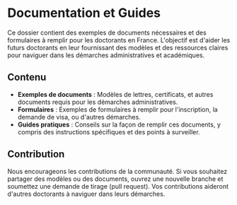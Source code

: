 # Documentation et Guides

Ce dossier contient des exemples de documents nécessaires et des formulaires à remplir pour les doctorants en France. L'objectif est d'aider les futurs doctorants en leur fournissant des modèles et des ressources claires pour naviguer dans les démarches administratives et académiques.

## Contenu

- **Exemples de documents** : Modèles de lettres, certificats, et autres documents requis pour les démarches administratives.
- **Formulaires** : Exemples de formulaires à remplir pour l'inscription, la demande de visa, ou d'autres démarches.
- **Guides pratiques** : Conseils sur la façon de remplir ces documents, y compris des instructions spécifiques et des points à surveiller.

## Contribution

Nous encourageons les contributions de la communauté. Si vous souhaitez partager des modèles ou des documents, ouvrez une nouvelle branche et soumettez une demande de tirage (pull request). Vos contributions aideront d'autres doctorants à naviguer dans leurs démarches.
